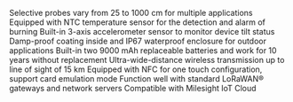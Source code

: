 Selective probes vary from 25 to 1000 cm for multiple applications
Equipped with NTC temperature sensor for the detection and alarm of burning
Built-in 3-axis accelerometer sensor to monitor device tilt status
Damp-proof coating inside and IP67 waterproof enclosure for outdoor applications
Built-in two 9000 mAh replaceable batteries and work for 10 years without replacement
Ultra-wide-distance wireless transmission up to line of sight of 15 km
Equipped with NFC for one touch configuration, support card emulation mode
Function well with standard LoRaWAN® gateways and network servers
Compatible with Milesight IoT Cloud
